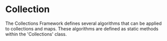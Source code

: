 # Collection

The Collections Framework defines several algorithms that can be applied to collections and maps. These algorithms are defined as static methods within the 'Collections' class.